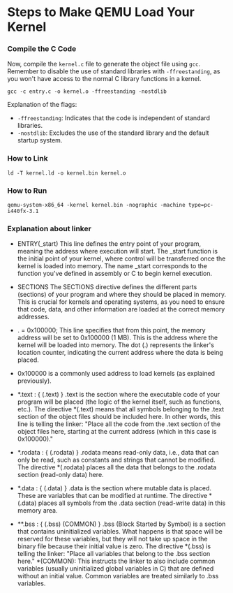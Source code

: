 # Steps to Make QEMU Load Your Kernel

### Compile the C Code

Now, compile the `kernel.c` file to generate the object file using `gcc`. Remember to disable the use of standard libraries with `-ffreestanding`, as you won't have access to the normal C library functions in a kernel.

```
gcc -c entry.c -o kernel.o -ffreestanding -nostdlib
```

Explanation of the flags:

* `-ffreestanding`: Indicates that the code is independent of standard libraries.
* `-nostdlib`: Excludes the use of the standard library and the default startup system.

### How to Link

```
ld -T kernel.ld -o kernel.bin kernel.o
```

### How to Run

```
qemu-system-x86_64 -kernel kernel.bin -nographic -machine type=pc-i440fx-3.1
```

### Explanation about linker

* ENTRY(_start) This line defines the entry point of your program, meaning the address where execution will start. The _start function is the initial point of your kernel, where control will be transferred once the kernel is loaded into memory. The name _start corresponds to the function you've defined in assembly or C to begin kernel execution.

* SECTIONS The SECTIONS directive defines the different parts (sections) of your program and where they should be placed in memory. This is crucial for kernels and operating systems, as you need to ensure that code, data, and other information are loaded at the correct memory addresses.

* . = 0x100000; This line specifies that from this point, the memory address will be set to 0x100000 (1 MB). This is the address where the kernel will be loaded into memory. The dot (.) represents the linker's location counter, indicating the current address where the data is being placed.

* 0x100000 is a commonly used address to load kernels (as explained previously).

* *.text : { (.text) } .text is the section where the executable code of your program will be placed (the logic of the kernel itself, such as functions, etc.). The directive *(.text) means that all symbols belonging to the .text section of the object files should be included here. In other words, this line is telling the linker: "Place all the code from the .text section of the object files here, starting at the current address (which in this case is 0x100000)."

* *.rodata : { (.rodata) } .rodata means read-only data, i.e., data that can only be read, such as constants and strings that cannot be modified. The directive *(.rodata) places all the data that belongs to the .rodata section (read-only data) here.

* *.data : { (.data) } .data is the section where mutable data is placed. These are variables that can be modified at runtime. The directive *(.data) places all symbols from the .data section (read-write data) in this memory area.

* **.bss : { (.bss) (COMMON) } .bss (Block Started by Symbol) is a section that contains uninitialized variables. What happens is that space will be reserved for these variables, but they will not take up space in the binary file because their initial value is zero. The directive *(.bss) is telling the linker: "Place all variables that belong to the .bss section here." *(COMMON): This instructs the linker to also include common variables (usually uninitialized global variables in C) that are defined without an initial value. Common variables are treated similarly to .bss variables.